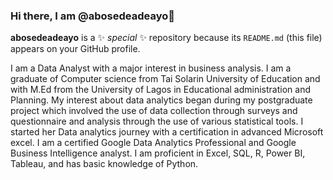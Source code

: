 ### Hi there, I am @abosedeadeayo👋

**abosedeadeayo** is a ✨ _special_ ✨ repository because its `README.md` (this file) appears on your GitHub profile.

I am a Data Analyst with a major interest in business analysis.
I am a graduate of Computer science from Tai Solarin University of Education and with M.Ed from the University of Lagos in Educational administration and Planning. My interest about data analytics began during my postgraduate project which involved the use of data collection through surveys and questionnaire and analysis through the use of various statistical tools.
I started her Data analytics journey with a certification in advanced Microsoft excel. I am a certified Google Data Analytics Professional and Google Business Intelligence analyst.
I am proficient in Excel, SQL, R, Power BI, Tableau, and has basic knowledge of Python.
